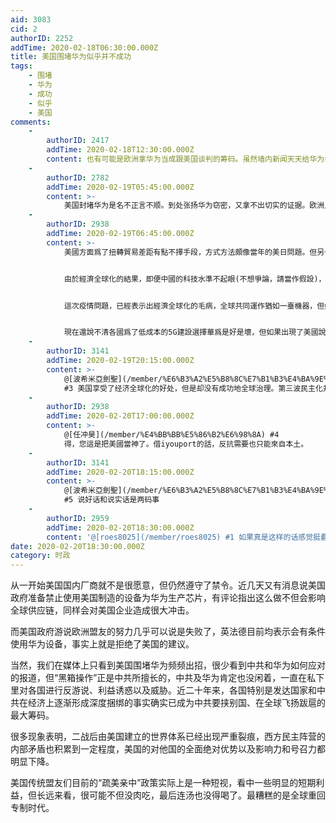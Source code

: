 ```yaml
---
aid: 3083
cid: 2
authorID: 2252
addTime: 2020-02-18T06:30:00.000Z
title: 美国围堵华为似乎并不成功
tags:
    - 围堵
    - 华为
    - 成功
    - 似乎
    - 美国
comments:
    -
        authorID: 2417
        addTime: 2020-02-18T12:30:00.000Z
        content: 也有可能是欧洲拿华为当成跟美国谈判的筹码。虽然墙内新闻天天给华为打鸡血，但华为的市场占有率目前并不是全球第一。
    -
        authorID: 2782
        addTime: 2020-02-19T05:45:00.000Z
        content: >-
            美国封堵华为是名不正言不顺。到处张扬华为窃密，又拿不出切实的证据。欧洲人也不傻，都看得出来美国的目的是什么。又限制中国企业制造的地铁，限制C919获得通用的发动机，荷兰光刻机要卖中国美国也阻止。司马昭之心路人皆知了。
    -
        authorID: 2938
        addTime: 2020-02-19T06:45:00.000Z
        content: >-
            美國方面爲了扭轉貿易差距有點不擇手段，方式方法頗像當年的美日問題。但另一方面，這樣強勢的政策，也暴露出中共政治體系下的諸多問題。


            由於經濟全球化的結果，即便中國的科技水準不起眼(不想爭論，請當作假設)，但中國的商業難免會觸及全球，便宜夠用，這就是純粹的資本主義想要的。


            這次疫情問題，已經表示出經濟全球化的毛病，全球共同運作猶如一臺機器，但如果哪的部件出了故障，這臺機器也只能停運。


            現在還說不清各國爲了低成本的5G建設選擇華爲是好是壞，但如果出現了美國說的問題，再想重建可能爲時已晚。
    -
        authorID: 3141
        addTime: 2020-02-19T20:15:00.000Z
        content: >-
            @[波希米亞劍聖](/member/%E6%B3%A2%E5%B8%8C%E7%B1%B3%E4%BA%9E%E5%8A%8D%E8%81%96)
            #3 美国享受了经济全球化的好处，但是却没有成功地全球治理。第三波民主化并没有在亚太推开。
    -
        authorID: 2938
        addTime: 2020-02-20T17:00:00.000Z
        content: >-
            @[任冲昊](/member/%E4%BB%BB%E5%86%B2%E6%98%8A) #4
            得，您這是把美國當神了。借iyouport的話，反抗需要也只能來自本土。
    -
        authorID: 3141
        addTime: 2020-02-20T18:15:00.000Z
        content: >-
            @[波希米亞劍聖](/member/%E6%B3%A2%E5%B8%8C%E7%B1%B3%E4%BA%9E%E5%8A%8D%E8%81%96)
            #5 说好话和说实话是两码事
    -
        authorID: 2959
        addTime: 2020-02-20T18:30:00.000Z
        content: '@[roes8025](/member/roes8025) #1 如果真是这样的话感觉挺蠢的,就好像用自己当人质和警察谈判'
date: 2020-02-20T18:30:00.000Z
category: 时政
---
```


从一开始美国国内厂商就不是很愿意，但仍然遵守了禁令。近几天又有消息说美国政府准备禁止使用美国制造的设备为华为生产芯片，有评论指出这么做不但会影响全球供应链，同样会对美国企业造成很大冲击。

而美国政府游说欧洲盟友的努力几乎可以说是失败了，英法德目前均表示会有条件使用华为设备，事实上就是拒绝了美国的建议。

当然，我们在媒体上只看到美国围堵华为频频出招，很少看到中共和华为如何应对的报道，但“黑箱操作”正是中共所擅长的，中共及华为肯定也没闲着，一直在私下里对各国进行反游说、利益诱惑以及威胁。近二十年来，各国特别是发达国家和中共在经济上逐渐形成深度捆绑的事实确实已成为中共要挟别国、在全球飞扬跋扈的最大筹码。

很多现象表明，二战后由美国建立的世界体系已经出现严重裂痕，西方民主阵营的内部矛盾也积累到一定程度，美国的对他国的全面绝对优势以及影响力和号召力都明显下降。

美国传统盟友们目前的“疏美亲中”政策实际上是一种短视，看中一些明显的短期利益，但长远来看，很可能不但没肉吃，最后连汤也没得喝了。最糟糕的是全球重回专制时代。
